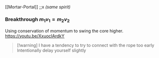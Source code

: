 [[Mortar-Portal]] ;;x *(same spirit)*
### Breakthrough $m_{1}v_{1}=m_{2}v_{2}$
Using conservation of momentum to swing the core higher.
https://youtu.be/XxuocIArdkY

>[!warning] I have a tendency to try to connect with the rope too early
>Intentionally delay yourself slightly
